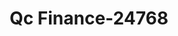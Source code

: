 ---
f_zip-code: 84047
f_state-code: UT
title: Qc Finance-24768
f_phone: 801-561-3388
f_city-only: Midvale
f_address: 758 Fort Union Blvd Midvale
f_location-unique-id: '24768'
slug: qc-finance-24768
updated-on: '2024-05-30T13:46:58.046Z'
created-on: '2024-05-30T13:36:59.803Z'
published-on: '2024-05-30T13:54:32.469Z'
f_city-state: cms/city/midvale-ut.md
f_company: cms/company/qc-finance.md
f_state: cms/state/utah.md
layout: '[payday-loan].html'
tags: payday-loan
---